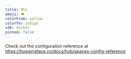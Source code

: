 ```yaml
---
title: Rto
emoji: 👁
colorFrom: yellow
colorTo: indigo
sdk: docker
pinned: false
---
```


Check out the configuration reference at https://huggingface.co/docs/hub/spaces-config-reference
